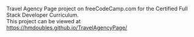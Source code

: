 Travel Agency Page project on freeCodeCamp.com for the Certified Full Stack Developer Curriculum. <br>
This project can be viewed at https://hmdoubles.github.io/TravelAgencyPage/

